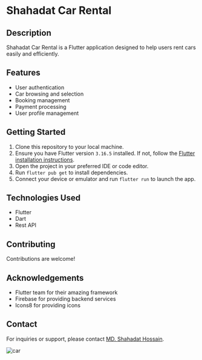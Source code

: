 # Shahadat Car Rental

## Description
Shahadat Car Rental is a Flutter application designed to help users rent cars easily and efficiently.

## Features
- User authentication
- Car browsing and selection
- Booking management
- Payment processing
- User profile management

## Getting Started
1. Clone this repository to your local machine.
2. Ensure you have Flutter version `3.16.5`  installed. If not, follow the [Flutter installation instructions](https://flutter.dev/docs/get-started/install).
3. Open the project in your preferred IDE or code editor.
4. Run `flutter pub get` to install dependencies.
5. Connect your device or emulator and run `flutter run` to launch the app.

## Technologies Used
- Flutter
- Dart
- Rest API

## Contributing
Contributions are welcome!



## Acknowledgements
- Flutter team for their amazing framework
- Firebase for providing backend services
- Icons8 for providing icons

## Contact
For inquiries or support, please contact [MD. Shahadat Hossain](https://www.facebook.com/profile.php?id=100024497738661).


![car](https://github.com/shahadat-coder/Car_Rental/assets/112892447/e8fe7d1c-b9a9-41fd-b48b-75510e460c2f)

